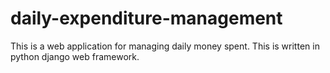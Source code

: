 # daily-expenditure-management
This is a web application for managing daily money spent. This is written in python django web framework.
